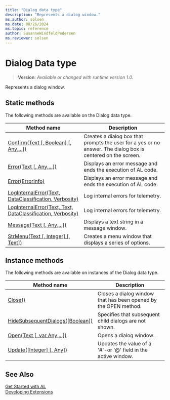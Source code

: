 ```yaml
---
title: "Dialog data type"
description: "Represents a dialog window."
ms.author: solsen
ms.date: 08/26/2024
ms.topic: reference
author: SusanneWindfeldPedersen
ms.reviewer: solsen
---
```

[//]: # (START>DO_NOT_EDIT)
[//]: # (IMPORTANT:Do not edit any of the content between here and the END>DO_NOT_EDIT.)
[//]: # (Any modifications should be made in the .xml files in the ModernDev repo.)
# Dialog Data type
> **Version**: _Available or changed with runtime version 1.0._

Represents a dialog window.


## Static methods
The following methods are available on the Dialog data type.


|Method name|Description|
|-----------|-----------|
|[Confirm(Text [, Boolean] [, Any,...])](dialog-confirm-method.md)|Creates a dialog box that prompts the user for a yes or no answer. The dialog box is centered on the screen.|
|[Error(Text [, Any,...])](dialog-error-string-joker-method.md)|Displays an error message and ends the execution of AL code.|
|[Error(ErrorInfo)](dialog-error-errorinfo-method.md)|Displays an error message and ends the execution of AL code.|
|[LogInternalError(Text, DataClassification, Verbosity)](dialog-loginternalerror-string-dataclassification-verbosity-method.md)|Log internal errors for telemetry.|
|[LogInternalError(Text, Text, DataClassification, Verbosity)](dialog-loginternalerror-string-string-dataclassification-verbosity-method.md)|Log internal errors for telemetry.|
|[Message(Text [, Any,...])](dialog-message-method.md)|Displays a text string in a message window.|
|[StrMenu(Text [, Integer] [, Text])](dialog-strmenu-method.md)|Creates a menu window that displays a series of options.|

## Instance methods
The following methods are available on instances of the Dialog data type.

|Method name|Description|
|-----------|-----------|
|[Close()](dialog-close-method.md)|Closes a dialog window that has been opened by the OPEN method.|
|[HideSubsequentDialogs([Boolean])](dialog-hidesubsequentdialogs-method.md)|Specifies that subsequent child dialogs are not shown.|
|[Open(Text [, var Any,...])](dialog-open-method.md)|Opens a dialog window.|
|[Update([Integer] [, Any])](dialog-update-method.md)|Updates the value of a '#'-or '@' field in the active window.|

[//]: # (IMPORTANT: END>DO_NOT_EDIT)
## See Also
[Get Started with AL](../../devenv-get-started.md)  
[Developing Extensions](../../devenv-dev-overview.md)  
